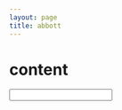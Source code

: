```yaml
---
layout: page
title: abbott
---
```


<script src='/public/js/wordvecs1000.js'></script>
<script src='/public/js/word2vecutils.js'></script>
<script src='/public/js/abbott.js'></script>
<script defer> 
    let input = document.getElementById('text');
    let div = document.getElementById('abbott');
    var canvas = document.createElement("canvas");
    div.appendChild(canvas);

    let abbott = new Abbott(canvas);
    input.oninput = function(e) {
        abbott.generate(input.value);
    };
    input.onpropertychange = input.oninput;
</script>

# content

<input id='text' type="text">
<div id='abbott'></div>